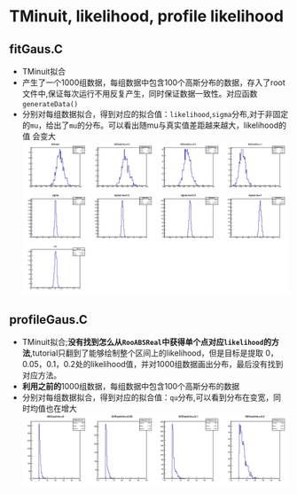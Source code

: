 # TMinuit, likelihood, profile likelihood
## fitGaus.C
+ TMinuit拟合
+ 产生了一个1000组数据，每组数据中包含100个高斯分布的数据，存入了root文件中,保证每次运行不用反复产生，同时保证数据一致性。对应函数`generateData()`
+ 分别对每组数据拟合，得到对应的拟合值：`likelihood`,`sigma`分布,对于非固定的`mu`，给出了`mu`的分布。可以看出随mu与真实值差距越来越大，likelihood的值
会变大
![likelihood](./paraDistri1000.png)
## profileGaus.C
+ TMinuit拟合;**没有找到怎么从`RooABSReal`中获得单个点对应`likelihood`的方法**,tutorial只翻到了能够绘制整个区间上的likelihood，但是目标是提取
0，0.05，0.1，0.2处的likelihood值，并对1000组数据画出分布，最后没有找到对应方法。
+ **利用之前的**1000组数据，每组数据中包含100个高斯分布的数据
+ 分别对每组数据拟合，得到对应的拟合值：`qu`分布,可以看到分布在变宽，同时均值也在增大
![profilelikelihood](./profile1000.png)
